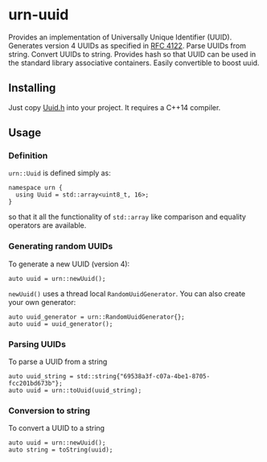 # urn-uuid

Provides an implementation of Universally Unique Identifier (UUID).
Generates version 4 UUIDs as specified in [RFC 4122](https://www.ietf.org/rfc/rfc4122.txt). 
Parse UUIDs from string. Convert UUIDs to string. 
Provides hash so that UUID can be used in the standard library associative containers.
Easily convertible to boost uuid.

## Installing

Just copy [Uuid.h](Uuid/Uuid.h) into your project. It requires a C++14 compiler.

## Usage

### Definition ###

`urn::Uuid` is defined simply as:
```
namespace urn {
  using Uuid = std::array<uint8_t, 16>;
}
```
so that it all the functionality of `std::array` 
like comparison and equality operators are available. 

### Generating random UUIDs

To generate a new UUID (version 4):

```
auto uuid = urn::newUuid();
```
`newUuid()` uses a thread local `RandomUuidGenerator`. You can also create your own generator:

```
auto uuid_generator = urn::RandomUuidGenerator{};
auto uuid = uuid_generator();
```

### Parsing UUIDs

To parse a UUID from a string

```
auto uuid_string = std::string{"69538a3f-c07a-4be1-8705-fcc201bd673b"};
auto uuid = urn::toUuid(uuid_string);
```

### Conversion to string

To convert a UUID to a string

```
auto uuid = urn::newUuid();
auto string = toString(uuid);
```

